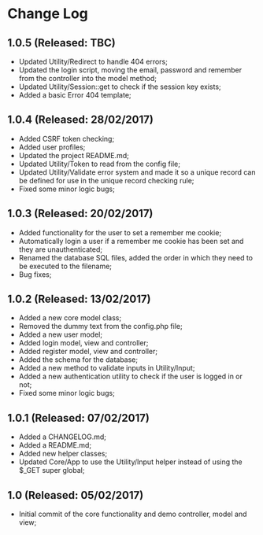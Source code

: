 # Change Log

## 1.0.5 (Released: TBC)
* Updated Utility/Redirect to handle 404 errors;
* Updated the login script, moving the email, password and remember from the controller into the model method;
* Updated Utility/Session::get to check if the session key exists;
* Added a basic Error 404 template;

## 1.0.4 (Released: 28/02/2017)
* Added CSRF token checking;
* Added user profiles;
* Updated the project README.md;
* Updated Utility/Token to read from the config file;
* Updated Utility/Validate error system and made it so a unique record can be defined for use in the unique record checking rule;
* Fixed some minor logic bugs;

## 1.0.3 (Released: 20/02/2017)
* Added functionality for the user to set a remember me cookie;
* Automatically login a user if a remember me cookie has been set and they are unauthenticated;
* Renamed the database SQL files, added the order in which they need to be executed to the filename;
* Bug fixes;

## 1.0.2 (Released: 13/02/2017)
* Added a new core model class;
* Removed the dummy text from the config.php file;
* Added a new user model;
* Added login model, view and controller;
* Added register model, view and controller;
* Added the schema for the database;
* Added a new method to validate inputs in Utility/Input;
* Added a new authentication utility to check if the user is logged in or not;
* Fixed some minor logic bugs;

## 1.0.1 (Released: 07/02/2017)
* Added a CHANGELOG.md;
* Added a README.md;
* Added new helper classes;
* Updated Core/App to use the Utility/Input helper instead of using the $_GET super global;

## 1.0 (Released: 05/02/2017)
* Initial commit of the core functionality and demo controller, model and view;